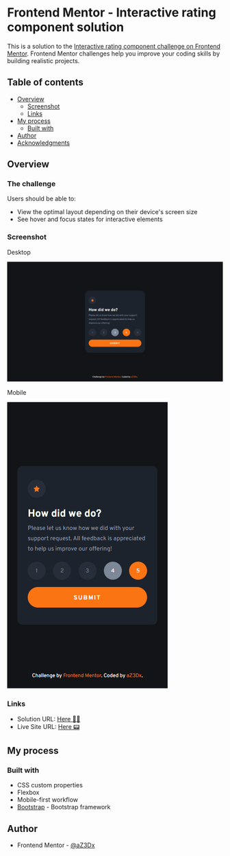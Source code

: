 # Frontend Mentor - Interactive rating component solution

This is a solution to the [Interactive rating component challenge on Frontend Mentor](https://www.frontendmentor.io/challenges/interactive-rating-component-koxpeBUmI). Frontend Mentor challenges help you improve your coding skills by building realistic projects. 

## Table of contents

- [Overview](#overview)
  - [Screenshot](#screenshot)
  - [Links](#links)
- [My process](#my-process)
  - [Built with](#built-with)
- [Author](#author)
- [Acknowledgments](#acknowledgments)

## Overview

### The challenge

Users should be able to:

- View the optimal layout depending on their device's screen size
- See hover and focus states for interactive elements

### Screenshot

Desktop

![](design/my-desktop-design.png)

Mobile

![](design/my-mobile-design.png)

### Links

- Solution URL: [Here 🐱‍👤](https://github.com/aZ3Dx/product-preview-card-component-main)
- Live Site URL: [Here 📟](https://az3dx.github.io/product-preview-card-component-main/)

## My process

### Built with

- CSS custom properties
- Flexbox
- Mobile-first workflow
- [Bootstrap](https://getbootstrap.com/) - Bootstrap framework

## Author

- Frontend Mentor - [@aZ3Dx](https://www.frontendmentor.io/profile/aZ3Dx)